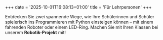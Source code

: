 +++
date = '2025-10-01T16:08:13+01:00'
title = 'Für Lehrpersonen'
+++

Entdecken Sie zwei spannende Wege, wie Ihre Schülerinnen und Schüler spielerisch ins Programmieren mit Python einsteigen können – mit einem fahrenden Roboter oder einem LED-Ring. Machen Sie mit Ihren Klassen bei unserem **Robotik-Projekt** mit!

